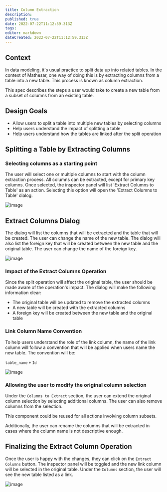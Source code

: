```yaml
---
title: Column Extraction
description: 
published: true
date: 2022-07-22T11:12:59.313Z
tags: 
editor: markdown
dateCreated: 2022-07-22T11:12:59.313Z
---
```


## Context

In data modeling, it's usual practice to split data up into related tables. In the context of Mathesar, one way of doing this is by extracting columns from a table into a new table. This process is known as column extraction.

This spec describes the steps a user would take to create a new table from a subset of columns from an existing table.

## Design Goals

- Allow users to split a table into multiple new tables by selecting columns
- Help users understand the impact of splitting a table
- Help users understand how the tables are linked after the split operation

## Splitting a Table by Extracting Columns

### Selecting columns as a starting point

The user will select one or multiple columns to start with the column extraction process. All columns can be extracted, except for primary key columns. Once selected, the inspector panel will list 'Extract Columns to Table' as an action. Selecting this option will open the 'Extract Columns to Table' dialog.

![image](https://user-images.githubusercontent.com/845767/185139636-9a8a048c-9f87-4e26-aa2c-88f4e8d1648d.png)

## Extract Columns Dialog

The dialog will list the columns that will be extracted and the table that will be created. The user can change the name of the new table. The dialog will also list the foreign key that will be created between the new table and the original table. The user can change the name of the foreign key.

![image](https://user-images.githubusercontent.com/845767/185140900-ea1514c3-2423-42ad-ab98-a4f87848f463.png)

### Impact of the Extract Columns Operation

Since the split operation will affect the original table, the user should be made aware of the operation's impact. The dialog will make the following information clear:

- The original table will be updated to remove the extracted columns
- A new table will be created with the extracted columns
- A foreign key will be created between the new table and the original table

### Link Column Name Convention

To help users understand the role of the link column, the name of the link column will follow a convention that will be applied when users name the new table. The convention will be:

`table_name` `+` `Id`

![image](https://user-images.githubusercontent.com/845767/185142290-db3d6fc7-86b6-4a2d-8c23-7ed48104c8cc.png)

### Allowing the user to modify the original column selection

Under the `Columns to Extract` section, the user can extend the original column selection by selecting additional columns. The user can also remove columns from the selection.

This component could be reused for all actions involving column subsets.

Additionally, the user can rename the columns that will be extracted in cases where the column name is not descriptive enough.

## Finalizing the Extract Column Operation

Once the user is happy with the changes, they can click on the `Extract Columns` button. The inspector panel will be toggled and the new link column will be selected in the original table. Under the `Columns` section, the user will see the new table listed as a link.

![image](https://user-images.githubusercontent.com/845767/185143860-f2995fc4-c767-4cce-aaa6-319ef27630ff.png)

